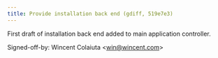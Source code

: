 ```yaml
---
title: Provide installation back end (gdiff, 519e7e3)
---
```


First draft of installation back end added to main application controller.

Signed-off-by: Wincent Colaiuta &lt;win@wincent.com&gt;
